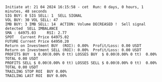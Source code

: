     Initiate at: 21 04 2024 16:15:58 - cet  Run: 0 days, 0 hours, 1 minutes, 48 seconds
    SIG BUY: 0 SIG SELL: 1  SELL SIGNAL
    VOL BUY: 30 VOL SELL: 47
    IMB BUY: 3 IMB SELL: 14  ACTION: Volume DECREASED !  Sell signal detected  SELL IMBALANCE
    SMA : 64975.03     RSI: 2.77
    SPOT   Current Price 64975.02
    FUTURE Current Price 64950.20
    Return on Investment BUY  (ROI): 0.00%  Profit/Loss: 0.00 USDT
    Return on Investment SELL (ROI): 0.00%  Profit/Loss: 0.00 USDT
    PROFITS BUY  $ 0.00(0.00% 0 tt) LOSSES BUY  $ 0.00(0.00% 0 tt)  0.00%  TOTAL 0.00 USDT
    PROFITS SELL $ 0.00(0.00% 0 tt) LOSSES SELL $ 0.00(0.00% 0 tt)  0.00%  TOTAL 0.00 USDT
    TRAILING STOP ROI  BUY 0.00%
    TRAILING LAST ROI  BUY 0.00%
